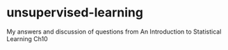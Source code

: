 # unsupervised-learning
My answers and discussion of questions from An Introduction to Statistical Learning Ch10
